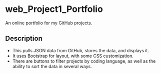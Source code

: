 # web_Project1_Portfolio
An online portfolio for my GitHub projects.

## Description
* This pulls JSON data from GitHub, stores the data, and displays it.  
* It uses Bootstrap for layout, with some CSS customization.
* There are buttons to filter projects by coding language, as well as the ability to sort the data in several ways.
